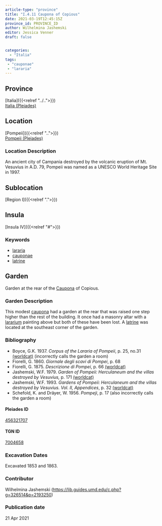 ```yaml
---
article-type: "province"
title: "I.4.11 Caupona of Copious"
date: 2021-03-19T12:45:15Z
province_id: PROVINCE_ID
author: Wilhelmina Jashemski
editor: Jessica Venner
draft: false


categories:
  - "Italia"
tags:
 - "cauponae"
 - "lararia"
---
```


## Province
[Italia]({{<relref "../..">}}) \
[Italia (Pleiades)](https://pleiades.stoa.org/places/1052)

## Location
[Pompeii]({{<relref "..">}}) \
[Pompeii (Pleiades)](https://pleiades.stoa.org/places/433032)


### Location Description
An ancient city of Campania destroyed by the volcanic eruption of Mt. Vesuvius in A.D. 79, Pompeii was named as a UNESCO World Heritage Site in 1997.

## Sublocation
[Region I]({{<relref ".">}})
## Insula
[Insula IV]({{<relref "#">}})

### Keywords
- [lararia](http://vocab.getty.edu/page/aat/300400600)
- [cauponae](http://vocab.getty.edu/page/aat/300005208)
- [latrine](http://vocab.getty.edu/page/aat/300007951)

## Garden
Garden at the rear of the [Caupona](http://vocab.getty.edu/page/aat/300005208) of Copious.


### Garden Description
This modest [caupona](http://vocab.getty.edu/page/aat/300005208) had a garden at the rear that was raised one step higher than the rest of the building. It once had a masonry altar with a [lararium](http://vocab.getty.edu/page/aat/300400600) painting above but both of these have been lost. A [latrine](http://vocab.getty.edu/page/aat/300007951) was located at the southeast corner of the garden.

### Bibliography

* Boyce, G.K. 1937. *Corpus of the Lararia of Pompeii*, p. 25, no.31 [(worldcat)](https://www.worldcat.org/title/corpus-of-the-lararia-of-pompeii/oclc/892026154&referer=brief_results) (incorrectly calls the garden a room)   
* Fiorelli, G. 1860. *Giornale degli scavi di Pompei*, p. 68    
* Fiorelli, G. 1875. *Descrizione di Pompei*, p. 66 [(worldcat)](https://www.worldcat.org/title/descrizione-di-pompei/oclc/9528380)   
* Jashemski, W.F. 1979. *Garden of Pompeii: Herculaneum and the villas destroyed by Vesuvius,* p. 171   [(worldcat)](https://www.worldcat.org/title/gardens-of-pompeii-1/oclc/312003872&referer=brief_results)   
* Jashemski, W.F. 1993. *Gardens of Pompeii: Herculaneum and the villas destroyed by Vesuvius. Vol. II, Appendices*, p. 32 [(worldcat)](https://www.worldcat.org/title/gardens-of-pompeii-herculaneum-and-the-villas-destroyed-by-vesuvius-volume-2-appendices/oclc/222353569)  
* Schefold, K. and Dräyer, W. 1956. *Pompeji*, p. 17  (also incorrectly calls the garden a room)


<!--#### Periodo ID-->

<!-- [PERIODO_ID](https://pleiades.stoa.org/places/PLEIADES_ID) -->

#### Pleiades ID
[456321707](https://pleiades.stoa.org/places/456321707)

#### TGN ID
[7004658](http://vocab.getty.edu/page/tgn/7004658)

###  Excavation Dates
Excavated 1853 and 1863.

### Contributor
Wilhelmina Jashemski (https://lib.guides.umd.edu/c.php?g=326514&p=2193250)


### Publication date

21 Apr 2021
<!-- Format: dd MONTH_NAME yyyy -->

<!-- DATE -->

